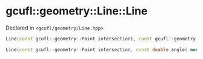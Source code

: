 # gcufl::geometry::Line::Line
Declared in `<gcufl/geometry/Line.hpp>`
```cpp
Line(const gcufl::geometry::Point intersection1, const gcufl::geometry::Point intersection2) noexcept;

Line(const gcufl::geometry::Point intersection, const double angle) noexcept;
```
